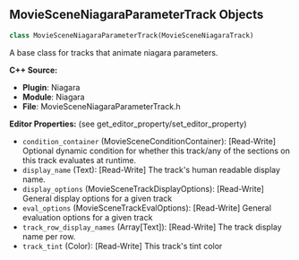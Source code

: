 ## MovieSceneNiagaraParameterTrack Objects

```python
class MovieSceneNiagaraParameterTrack(MovieSceneNiagaraTrack)
```

A base class for tracks that animate niagara parameters.

**C++ Source:**

- **Plugin**: Niagara
- **Module**: Niagara
- **File**: MovieSceneNiagaraParameterTrack.h

**Editor Properties:** (see get_editor_property/set_editor_property)

- ``condition_container`` (MovieSceneConditionContainer):  [Read-Write] Optional dynamic condition for whether this track/any of the sections on this track evaluates at runtime.
- ``display_name`` (Text):  [Read-Write] The track's human readable display name.
- ``display_options`` (MovieSceneTrackDisplayOptions):  [Read-Write] General display options for a given track
- ``eval_options`` (MovieSceneTrackEvalOptions):  [Read-Write] General evaluation options for a given track
- ``track_row_display_names`` (Array[Text]):  [Read-Write] The track display name per row.
- ``track_tint`` (Color):  [Read-Write] This track's tint color

<a id="unreal.MovieSceneNiagaraBoolParameterTrack"></a>